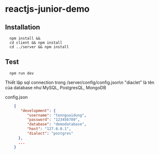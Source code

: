 # reactjs-junior-demo

## Installation
```
  npm install &&
  cd client && npm install
  cd ../server && npm install
```
## Test
```
  npm run dev
```
Thiết lập sql connection trong /server/config/config.json\n
"diaclet" là tên của database như MySQL, PostgresQL, MongoDB

config.json
```json
    {
       "development": {
          "username": "tennguoidung",
          "password": "123456789",
          "database": "demodatabase",
          "host": "127.0.0.1",
          "dialect": "postgres"
      },
      ...
    }
```
